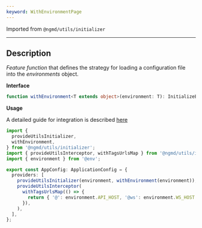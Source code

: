 ```yaml
---
keyword: WithEnvironmentPage
---
```


Imported from `@ngmd/utils/initializer`

---

## Description

*Feature function* that defines the strategy for loading a configuration file into the *environments* object.

**Interface**

```ts
function withEnvironment<T extends object>(environment: T): InitializeEnvironmentFeature<T>
```

**Usage**

A detailed guide for integration is described [here](/initializer/introduction#before-angular-18)

```ts name="src/app/app.config.ts"
import {
  provideUtilsInitializer,
  withEnvironment,
} from '@ngmd/utils/initializer';
import { provideUtilsInterceptor, withTagsUrlsMap } from '@ngmd/utils/interceptor';
import { environment } from '@env';

export const AppConfig: ApplicationConfig = {
  providers: [
    provideUtilsInitializer(environment, withEnvironment(environment)),
    provideUtilsInterceptor(
      withTagsUrlsMap(() => {
        return { '@': environment.API_HOST, '@ws': environment.WS_HOST }
      }),
    ),
  ],
};
```


